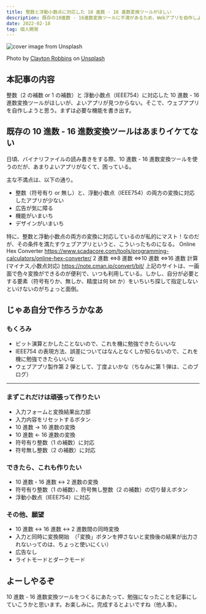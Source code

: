 ```yaml
---
title: 整数と浮動小数点に対応した 10 進数 - 16 進数変換ツールがほしい
description: 既存の10進数 - 16進数変換ツールに不満があるため、Webアプリを自作しようと思う。まずは必要な機能を書き出す。
date: 2022-02-18
tag: 個人開発
---
```


![cover image from Unsplash](/assets/blog/20220218-hex-to-dec/cover.webp)

Photo by [Clayton Robbins](https://unsplash.com/photos/ihqB-c8C7Bc) on [Unsplash](https://unsplash.com/)

## 本記事の内容

整数（2 の補数 or 1 の補数）と 浮動小数点（IEEE754）に対応した 10 進数 - 16 進数変換ツールがほしいが、よいアプリが見つからない。そこで、ウェブアプリを自作しようと思う。まずは必要な機能を書き出す。

## 既存の 10 進数 - 16 進数変換ツールはあまりイケてない

日頃、バイナリファイルの読み書きをする際、10 進数 - 16 進数変換ツールを使うのだが、あまりよいアプリがなくて、困っている。

主な不満点は、以下の通り。

- 整数（符号有り or 無し）と、浮動小数点（IEEE754）の両方の変換に対応したアプリが少ない
- 広告が気に障る
- 機能がいまいち
- デザインがいまいち

特に、整数と浮動小数点の両方の変換に対応しているのが私的にマスト！なのだが、その条件を満たすウェブアプリというと、こういったものになる。
Online Hex Converter
https://www.scadacore.com/tools/programming-calculators/online-hex-converter/
2 進数 ⇔8 進数 ⇔10 進数 ⇔16 進数 計算(マイナス,小数点対応)
https://note.cman.jp/convert/bit/
上記のサイトは、一画面で色々変換ができるのが便利で、いつも利用している。しかし、自分が必要とする要素（符号有りか、無しか、精度は何 bit か）をいちいち探して指定しないといけないのがちょっと面倒。

## じゃあ自分で作ろうかなあ

### もくろみ

- ビット演算とかしたことないので、これを機に勉強できたらいいな
- IEEE754 の表現方法、誤差についてはなんとなくしか知らないので、これを機に勉強できたらいいな
- ウェブアプリ製作第 2 弾として、丁度よいかな（ちなみに第 1 弾は、このブログ）

---

### まずこれだけは頑張って作りたい

- 入力フォームと変換結果出力部
- 入力内容をリセットするボタン
- 10 進数 -> 16 進数の変換
- 10 進数 <- 16 進数の変換
- 符号有り整数（1 の補数）に対応
- 符号無し整数（2 の補数）に対応

### できたら、これも作りたい

- 10 進数・16 進数 <-> 2 進数の変換
- 符号有り整数（1 の補数）、符号無し整数（2 の補数）の切り替えボタン
- 浮動小数点（IEEE754）に対応

### その他、願望

- 10 進数 <-> 16 進数 <-> 2 進数間の同時変換
- 入力と同時に変換開始　（「変換」ボタンを押さないと変換後の結果が出力されないってのは、ちょっと使いにくい）
- 広告なし
- ライトモードとダークモード

## よーしやるぞ

10 進数 - 16 進数変換ツールをつくるにあたって、勉強になったことを記事にしていこうかと思います。お楽しみに。完成するとよいですね（他人事）。
